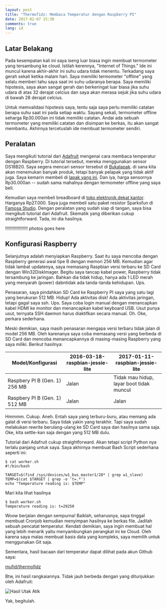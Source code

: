 ```yaml
---
layout: post
title: "Thermofidz: Membaca Temperatur dengan Raspberry PI"
date: 2017-02-07 15:30
comments: true
lang: id
---
```


## Latar Belakang

Pada kesempatan kali ini saya iseng luar biasa ingin membuat termometer yang
tersambung ke cloud. Istilah kerennya, "Internet of Things." Ide ini muncul
karena akhir-akhir ini suhu udara tidak menentu. Terkadang saya gerah sekali
ketika malam hari. Saya memiliki termometer "offline" yang selalu memberi tahu
saya saat ini suhu udaranya berapa. Saya memiliki hipotesis, saya akan sangat
gerah dan berkeringat luar biasa jika suhu udara di atas 32 derajat celcius dan
saya akan merasa sejuk jika suhu udara di bawah 28 derajat celcius.

Untuk memvalidasi hipotesis saya, tentu saja saya perlu memiliki catatan berapa 
suhu saat ini pada setiap waktu. Sayang sekali, termometer offline seharga
Rp30.000an ini tidak memiliki catatan. Andai ada sebuah termometer yang
memiliki catatan dan disimpan ke berkas, itu akan sangat membantu. Akhirnya
tercetuslah ide membuat termometer sendiri.

## Peralatan

Saya mengikuti tutorial dari [Adafruit](https://learn.adafruit.com/adafruits-raspberry-pi-lesson-11-ds18b20-temperature-sensing/hardware)
mengenai cara membaca temperatur dengan Raspberry. Di tutorial tersebut,
mereka menggunakan sensor DS18B20. Saya segera mencari sensor tersebut di
[Bukalapak](https://www.bukalapak.com/products/s?search%5Bkeywords%5D=ds18b20).
di sana kita akan menemukan banyak produk, tetapi banyak pelapak yang tidak
aktif juga. Saya kemarin membeli di [lapak yang ini](https://www.bukalapak.com/p/rumah-tangga/elektronik-1111/lain-lain-220/lmm0-jual-sensor-suhu-ds18b20).
Dan iya, harga sensornya Rp30.000an -- sudah sama mahalnya dengan termometer
offline yang saya beli.

Kemudian saya membeli breadboard di [toko elektronik dekat kantor](https://www.tokopedia.com/pcmelektrobik).
Harganya Rp27.000. Saya juga membeli satu paket resistor Sparksfun di
[Famosa Studio](http://www.famosastudio.com/resistor-kit-025w-500-total). Dengan
peralatan yang sudah siap di tangan, saya bisa mengikuti tutorial dari Adafruit.
Skematik yang diberikan cukup straightforward. Tada, ini dia hasilnya. 

!!!!!!!!!!!!!!!!!! photos goes here

## Konfigurasi Raspberry

Selanjutnya adalah menyiapkan Raspberry. Saat itu saya mencoba dengan Raspberry
generasi awal tipe B dengan memori 256 MB. Kemudian agar tidak lambat updatenya,
saya memasang Raspbian versi terbaru ke SD Card dengan Win32DiskImager. Begitu
saya tancap kabel power, Raspberry tidak tersambung ke jaringan. Bahkan dia
tidak hidup, hanya ada 1 LED merah yang menyarah (power) dabntidak ada
tanda-tanda kehidupan. Ups.

Penasaran, saya pindahkan SD Card ke Raspberry PI saya yang satu lagi yang
berukuran 512 MB. Hidup! Ada aktivitas disk! Ada aktivitas jaringan, tetapi
gagal saya ssh. Ups. Saya coba login manual dengan menancapkan kabel HDMI ke
monitor dan menancapkan kabel keyboard USB. Usut punya usut, ternyata SSH
daemon harus diaktifkan secara manual. Oh. Oke, perkara sederhana. 

Meski demikian, saya masih penasaran mengapa versi terbaru tidak jalan di model
256 MB. Oleh karenanya saya coba memasang versi yang berbeda di SD Card dan
mencoba menancapkannya di masing-masing Raspberry yang saya miliki. Berikut
hasilnya: 

<table>
<thead>
<th>Model/Konfigurasi</th>
<th>2016-03-18-raspbian-jessie-lite</th>
<th>2017-01-11-raspbian-jessie-lite</th>
</thead>
<tbody>
<tr>
<td>Raspbery PI B (Gen. 1) 256 MB</td>
<td>Jalan</td>
<td>Tidak mau hidup, layar boot tidak muncul</td>
</tr>
<tr>
<td>Raspbery PI B (Gen. 1) 512 MB</td>
<td>Jalan</td>
<td>Jalan</td>
</tr>
</tbody>
</table>

Hmmmm. Cukup. Aneh. Entah saya yang terburu-buru, atau memang ada galat di
versi terbaru. Saya tidak yakin yang terakhir. Tapi saya sudah melakukan
rewrite berulang-ulang ke SD Card saya dan hasilnya sama saja. Oke, kita
settle-kan saja dengan yang 512 MB dulu.

Tutorial dari Adafruit cukup straightforward. Akan tetapi script Python nya
terlalu panjang untuk saya. Saya akhirnya membuat Bash Script sederhana seperti
ini:

	$ cat worker.sh
	#!/bin/bash
	
	TARGET=$(find /sys/devices/w1_bus_master1/28* | grep w1_slave)
	TEMP=$(cat $TARGET | grep -o 't=.*')
	echo "Temperature reading is: $TEMP"

Mari kita lihat hasilnya

	$ bash worker.sh
	Temperature reading is: t=29250

Woow berjalan dengan sempurna! Baiklah, seharusnya, saya tinggal membuat Cronjob
kemudian menyimpan hasilnya ke berkas file. Jadilah sebuah pencatat temperatur.
Kendati demikian, saya ingin membuat hal yang lebih menarik yaitu menyambungkan
perangkat ini ke Cloud. Oleh karena saya malas membuat basis data yang kompleks,
saya memilih untuk menggunakan Git saja.

Sementara, hasil bacaan dari temperatur dapat dilihat pada akun Github saya:

<a class="embedly-card" href="http://github.com/mufid/thermofidz">mufid/thermofidz</a>
<script async src="//cdn.embedly.com/widgets/platform.js" charset="UTF-8"></script>

Btw, ini hasil rangkaiannya. Tidak jauh berbeda dengan yang ditunjukkan oleh
Adafruit:

![Hasil Utak Atik](/images/post/raspi-temp-electronics.jpg)

Yak, begitulah.